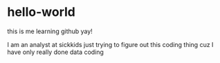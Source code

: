 # hello-world
this is me learning github yay!

I am an analyst at sickkids just trying to figure out this coding thing cuz I have only really done data coding
